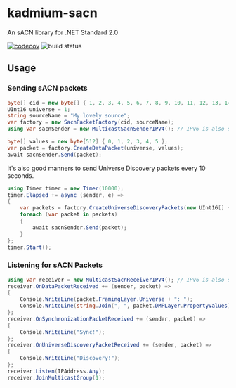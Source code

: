 # kadmium-sacn
An sACN library for .NET Standard 2.0

[![codecov](https://codecov.io/gh/iKadmium/kadmium-sacn/branch/master/graph/badge.svg?token=ZSK119NBC5)](https://codecov.io/gh/iKadmium/kadmium-sacn)
![build status](https://github.com/iKadmium/kadmium-sacn/actions/workflows/publish.yml/badge.svg)

## Usage
### Sending sACN packets
```c#
byte[] cid = new byte[] { 1, 2, 3, 4, 5, 6, 7, 8, 9, 10, 11, 12, 13, 14, 15 };
UInt16 universe = 1;
string sourceName = "My lovely source";
var factory = new SacnPacketFactory(cid, sourceName);
using var sacnSender = new MulticastSacnSenderIPV4(); // IPv6 is also supported

byte[] values = new byte[512] { 0, 1, 2, 3, 4, 5 };
var packet = factory.CreateDataPacket(universe, values);
await sacnSender.Send(packet);
```

It's also good manners to send Universe Discovery packets every 10 seconds.

```c#
using Timer timer = new Timer(10000);
timer.Elapsed += async (sender, e) =>
{
	var packets = factory.CreateUniverseDiscoveryPackets(new UInt16[] { universe });
	foreach (var packet in packets)
	{
		await sacnSender.Send(packet);
	}
};
timer.Start();
```

### Listening for sACN Packets
```c#
using var receiver = new MulticastSacnReceiverIPV4(); // IPv6 is also supported
receiver.OnDataPacketReceived += (sender, packet) =>
{
	Console.WriteLine(packet.FramingLayer.Universe + ": ");
	Console.WriteLine(string.Join(", ", packet.DMPLayer.PropertyValues));
};
receiver.OnSynchronizationPacketReceived += (sender, packet) =>
{
	Console.WriteLine("Sync!");
};
receiver.OnUniverseDiscoveryPacketReceived += (sender, packet) =>
{
	Console.WriteLine("Discovery!");
};
receiver.Listen(IPAddress.Any);
receiver.JoinMulticastGroup(1);
```